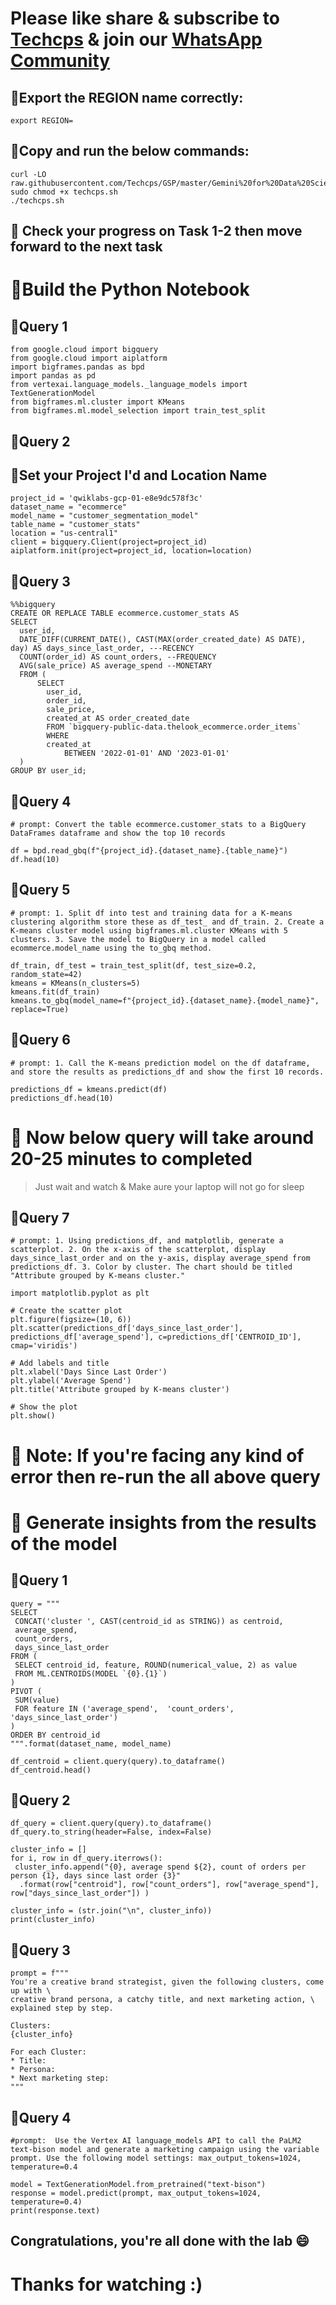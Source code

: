 
# Please like share & subscribe to [Techcps](https://www.youtube.com/@techcps) & join our [WhatsApp Community](https://whatsapp.com/channel/0029Va9nne147XeIFkXYv71A)


## 🚨Export the REGION name correctly:

```
export REGION=
```

## 🚨Copy and run the below commands:

```
curl -LO raw.githubusercontent.com/Techcps/GSP/master/Gemini%20for%20Data%20Scientists/techcps.sh
sudo chmod +x techcps.sh
./techcps.sh
```

## 🚨 Check your progress on Task 1-2 then move forward to the next task

# 🚨Build the Python Notebook

## 🚨Query 1
```
from google.cloud import bigquery
from google.cloud import aiplatform
import bigframes.pandas as bpd
import pandas as pd
from vertexai.language_models._language_models import TextGenerationModel
from bigframes.ml.cluster import KMeans
from bigframes.ml.model_selection import train_test_split
```

## 🚨Query 2
## 🚨Set your Project I'd and Location Name

```
project_id = 'qwiklabs-gcp-01-e8e9dc578f3c'
dataset_name = "ecommerce"
model_name = "customer_segmentation_model"
table_name = "customer_stats"
location = "us-central1"
client = bigquery.Client(project=project_id)
aiplatform.init(project=project_id, location=location)
```

## 🚨Query 3
```
%%bigquery
CREATE OR REPLACE TABLE ecommerce.customer_stats AS
SELECT
  user_id,
  DATE_DIFF(CURRENT_DATE(), CAST(MAX(order_created_date) AS DATE), day) AS days_since_last_order, ---RECENCY
  COUNT(order_id) AS count_orders, --FREQUENCY
  AVG(sale_price) AS average_spend --MONETARY
  FROM (
      SELECT
        user_id,
        order_id,
        sale_price,
        created_at AS order_created_date
        FROM `bigquery-public-data.thelook_ecommerce.order_items`
        WHERE
        created_at
            BETWEEN '2022-01-01' AND '2023-01-01'
  )
GROUP BY user_id;
```

## 🚨Query 4
```
# prompt: Convert the table ecommerce.customer_stats to a BigQuery DataFrames dataframe and show the top 10 records

df = bpd.read_gbq(f"{project_id}.{dataset_name}.{table_name}")
df.head(10)
```

## 🚨Query 5
```
# prompt: 1. Split df into test and training data for a K-means clustering algorithm store these as df_test_ and df_train. 2. Create a K-means cluster model using bigframes.ml.cluster KMeans with 5 clusters. 3. Save the model to BigQuery in a model called ecommerce.model_name using the to_gbq method.

df_train, df_test = train_test_split(df, test_size=0.2, random_state=42)
kmeans = KMeans(n_clusters=5)
kmeans.fit(df_train)
kmeans.to_gbq(model_name=f"{project_id}.{dataset_name}.{model_name}", replace=True)
```

## 🚨Query 6
```
# prompt: 1. Call the K-means prediction model on the df dataframe, and store the results as predictions_df and show the first 10 records.

predictions_df = kmeans.predict(df)
predictions_df.head(10)
```


# 🚨 Now below query will take around 20-25 minutes to completed
> Just wait and watch & Make aure your laptop will not go for sleep

## 🚨Query 7
```
# prompt: 1. Using predictions_df, and matplotlib, generate a scatterplot. 2. On the x-axis of the scatterplot, display days_since_last_order and on the y-axis, display average_spend from predictions_df. 3. Color by cluster. The chart should be titled "Attribute grouped by K-means cluster."

import matplotlib.pyplot as plt

# Create the scatter plot
plt.figure(figsize=(10, 6))
plt.scatter(predictions_df['days_since_last_order'], predictions_df['average_spend'], c=predictions_df['CENTROID_ID'], cmap='viridis')

# Add labels and title
plt.xlabel('Days Since Last Order')
plt.ylabel('Average Spend')
plt.title('Attribute grouped by K-means cluster')

# Show the plot
plt.show()
```
# 🚨 Note: If you're facing any kind of error then re-run the all above query

# 🚨 Generate insights from the results of the model

## 🚨Query 1

```
query = """
SELECT
 CONCAT('cluster ', CAST(centroid_id as STRING)) as centroid,
 average_spend,
 count_orders,
 days_since_last_order
FROM (
 SELECT centroid_id, feature, ROUND(numerical_value, 2) as value
 FROM ML.CENTROIDS(MODEL `{0}.{1}`)
)
PIVOT (
 SUM(value)
 FOR feature IN ('average_spend',  'count_orders', 'days_since_last_order')
)
ORDER BY centroid_id
""".format(dataset_name, model_name)

df_centroid = client.query(query).to_dataframe()
df_centroid.head()
```

## 🚨Query 2
```
df_query = client.query(query).to_dataframe()
df_query.to_string(header=False, index=False)

cluster_info = []
for i, row in df_query.iterrows():
 cluster_info.append("{0}, average spend ${2}, count of orders per person {1}, days since last order {3}"
  .format(row["centroid"], row["count_orders"], row["average_spend"], row["days_since_last_order"]) )

cluster_info = (str.join("\n", cluster_info))
print(cluster_info)
```

## 🚨Query 3
```
prompt = f"""
You're a creative brand strategist, given the following clusters, come up with \
creative brand persona, a catchy title, and next marketing action, \
explained step by step.

Clusters:
{cluster_info}

For each Cluster:
* Title:
* Persona:
* Next marketing step:
"""
```

## 🚨Query 4
```
#prompt:  Use the Vertex AI language_models API to call the PaLM2 text-bison model and generate a marketing campaign using the variable prompt. Use the following model settings: max_output_tokens=1024, temperature=0.4

model = TextGenerationModel.from_pretrained("text-bison")
response = model.predict(prompt, max_output_tokens=1024, temperature=0.4)
print(response.text)
```

## Congratulations, you're all done with the lab 😄

# Thanks for watching :)
